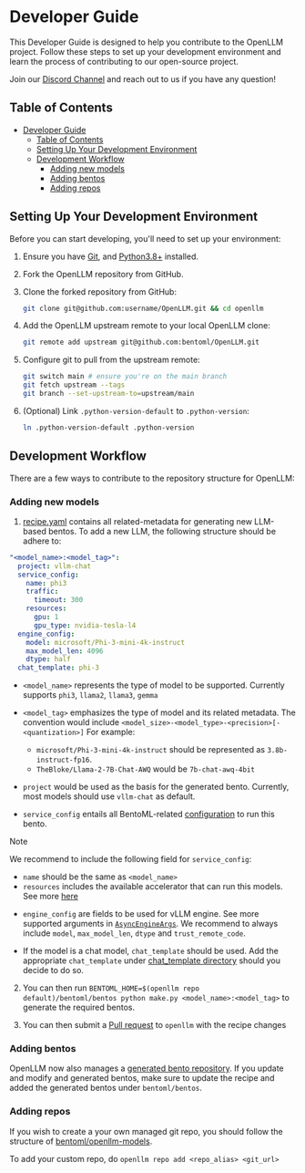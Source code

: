 # Developer Guide

This Developer Guide is designed to help you contribute to the OpenLLM project.
Follow these steps to set up your development environment and learn the process
of contributing to our open-source project.

Join our [Discord Channel](https://l.bentoml.com/join-openllm-discord) and reach
out to us if you have any question!

## Table of Contents

- [Developer Guide](#developer-guide)
  - [Table of Contents](#table-of-contents)
  - [Setting Up Your Development Environment](#setting-up-your-development-environment)
  - [Development Workflow](#development-workflow)
    - [Adding new models](#adding-new-models)
    - [Adding bentos](#adding-new-models)
    - [Adding repos](#adding-new-models)

## Setting Up Your Development Environment

Before you can start developing, you'll need to set up your environment:

1. Ensure you have [Git](https://git-scm.com/), and
   [Python3.8+](https://www.python.org/downloads/) installed.
2. Fork the OpenLLM repository from GitHub.
3. Clone the forked repository from GitHub:

   ```bash
   git clone git@github.com:username/OpenLLM.git && cd openllm
   ```

4. Add the OpenLLM upstream remote to your local OpenLLM clone:

   ```bash
   git remote add upstream git@github.com:bentoml/OpenLLM.git
   ```

5. Configure git to pull from the upstream remote:

   ```bash
   git switch main # ensure you're on the main branch
   git fetch upstream --tags
   git branch --set-upstream-to=upstream/main
   ```

6. (Optional) Link `.python-version-default` to `.python-version`:

   ```bash
   ln .python-version-default .python-version
   ```

## Development Workflow

There are a few ways to contribute to the repository structure for OpenLLM:

### Adding new models

1. [recipe.yaml](./recipe.yaml) contains all related-metadata for generating new LLM-based bentos. To add a new LLM, the following structure should be adhere to:

```yaml
"<model_name>:<model_tag>":
  project: vllm-chat
  service_config:
    name: phi3
    traffic:
      timeout: 300
    resources:
      gpu: 1
      gpu_type: nvidia-tesla-l4
  engine_config:
    model: microsoft/Phi-3-mini-4k-instruct
    max_model_len: 4096
    dtype: half
  chat_template: phi-3
```

- `<model_name>` represents the type of model to be supported. Currently supports `phi3`, `llama2`, `llama3`, `gemma`

- `<model_tag>` emphasizes the type of model and its related metadata. The convention would include `<model_size>-<model_type>-<precision>[-<quantization>]`
  For example:

  - `microsoft/Phi-3-mini-4k-instruct` should be represented as `3.8b-instruct-fp16`.
  - `TheBloke/Llama-2-7B-Chat-AWQ` would be `7b-chat-awq-4bit`

- `project` would be used as the basis for the generated bento. Currently, most models should use `vllm-chat` as default.

- `service_config` entails all BentoML-related [configuration](https://docs.bentoml.com/en/latest/guides/configurations.html) to run this bento.

> [!NOTE]
>
> We recommend to include the following field for `service_config`:
>
> - `name` should be the same as `<model_name>`
> - `resources` includes the available accelerator that can run this models. See more [here](https://docs.bentoml.com/en/latest/guides/configurations.html#resources)

- `engine_config` are fields to be used for vLLM engine. See more supported arguments in [`AsyncEngineArgs`](https://github.com/vllm-project/vllm/blob/7cd2ebb0251fd1fd0eec5c93dac674603a22eddd/vllm/engine/arg_utils.py#L799). We recommend to always include `model`, `max_model_len`, `dtype` and `trust_remote_code`.

- If the model is a chat model, `chat_template` should be used. Add the appropriate `chat_template` under [chat_template directory](./vllm-chat/chat_templates/) should you decide to do so.

2. You can then run `BENTOML_HOME=$(openllm repo default)/bentoml/bentos python make.py <model_name>:<model_tag>` to generate the required bentos.

3. You can then submit a [Pull request](https://docs.github.com/en/pull-requests/collaborating-with-pull-requests/proposing-changes-to-your-work-with-pull-requests/creating-a-pull-request) to `openllm` with the recipe changes

### Adding bentos

OpenLLM now also manages a [generated bento repository](https://github.com/bentoml/openllm-models/tree/main). If you update and modify and generated bentos, make sure to update the recipe and added the generated bentos under `bentoml/bentos`.

### Adding repos

If you wish to create a your own managed git repo, you should follow the structure of [bentoml/openllm-models](https://github.com/bentoml/openllm-models/tree/main).

To add your custom repo, do `openllm repo add <repo_alias> <git_url>`
